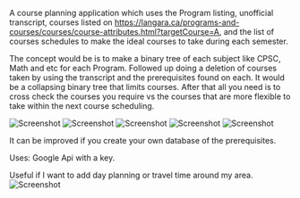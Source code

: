 A course planning application which uses the Program listing, unofficial transcript, courses listed on https://langara.ca/programs-and-courses/courses/course-attributes.html?targetCourse=A, and the list of courses schedules to make the ideal courses to take during each semester.

The concept would be is to make a binary tree of each subject like CPSC, Math and etc for each Program. Followed up doing a deletion of courses taken by using the transcript and the prerequisites found on each. It would be a collapsing binary tree that limits courses. After that all you need is to cross check the courses you require vs the courses that are more flexible to take within the next course scheduling. 

![Screenshot](https://github.com/achohan01/Summary/blob/master/LangaraProgramDetail.png)
![Screenshot](https://github.com/achohan01/Summary/blob/master/UnofficialTranscript.png)
![Screenshot](https://github.com/achohan01/Summary/blob/master/CourseList.png)
![Screenshot](https://github.com/achohan01/Summary/blob/master/CourseSchedule.png)
![Screenshot](https://github.com/achohan01/Summary/blob/master/ListOfCourseSchedule.png)

It can be improved if you create your own database of the prerequisites.

Uses: Google Api with a key.

Useful if I want to add day planning or travel time around my area.
![Screenshot](https://github.com/achohan01/Summary/blob/master/AddedSearchType.png)
